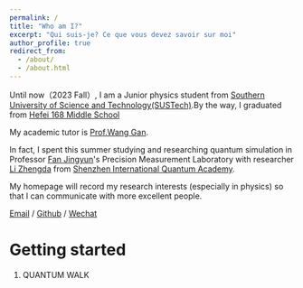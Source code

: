 ```yaml
---
permalink: /
title: "Who am I?"
excerpt: "Qui suis-je? Ce que vous devez savoir sur moi"
author_profile: true
redirect_from: 
  - /about/
  - /about.html
---
```


Until now（2023 Fall）, I am a Junior physics student from [Southern University of Science and Technology(SUSTech)](https://www.sustech.edu.cn/).By the way, I graduated from [Hefei 168 Middle School](http://www.hf168.net/index.html)

My academic tutor is [Prof.Wang Gan](https://www.sustech.edu.cn/zh/faculties/english-wang-gan.html).

In fact, I spent this summer studying and researching quantum simulation in Professor [Fan Jingyun](https://sustech.edu.cn/zh/faculties/fanjingyun.html)'s Precision Measurement Laboratory with researcher [Li Zhengda](https://www.sustech.edu.cn/zh/faculties/lizhengda.html) from [Shenzhen International Quantum Academy](https://www.sziqa.ac.cn/).

My homepage will record my research interests (especially in physics) so that I can communicate with more excellent people.

[Email](12112127@mail.sustech.edu.cn) / [Github](https://github.com/YuzheCheung) / [Wechat](../images/wechat.jpg) 



Getting started
======
1. QUANTUM WALK

 
